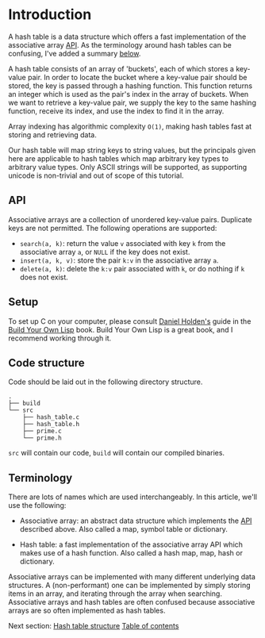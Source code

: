 # Introduction

A hash table is a data structure which offers a fast implementation of the
associative array [API](#api). As the terminology around hash tables can be
confusing, I've added a summary [below](#terminology).

A hash table consists of an array of 'buckets', each of which stores a key-value
pair. In order to locate the bucket where a key-value pair should be stored, the
key is passed through a hashing function. This function returns an integer which
is used as the pair's index in the array of buckets. When we want to retrieve a
key-value pair, we supply the key to the same hashing function, receive its
index, and use the index to find it in the array.

Array indexing has algorithmic complexity `O(1)`, making hash tables fast at
storing and retrieving data.

Our hash table will map string keys to string values, but the principals
given here are applicable to hash tables which map arbitrary key types to
arbitrary value types. Only ASCII strings will be supported, as supporting
unicode is non-trivial and out of scope of this tutorial.

## API

Associative arrays are a collection of unordered key-value pairs. Duplicate keys
are not permitted. The following operations are supported:

- `search(a, k)`: return the value `v` associated with key `k` from the
  associative array `a`, or `NULL` if the key does not exist.
- `insert(a, k, v)`: store the pair `k:v` in the associative array `a`.
- `delete(a, k)`: delete the `k:v` pair associated with `k`, or do nothing if
  `k` does not exist.

## Setup

To set up C on your computer, please consult [Daniel Holden's](@orangeduck)
guide in the [Build Your Own
Lisp](http://www.buildyourownlisp.com/chapter2_installation) book.  Build Your
Own Lisp is a great book, and I recommend working through it.

## Code structure

Code should be laid out in the following directory structure.

```
.
├── build
└── src
    ├── hash_table.c
    ├── hash_table.h
    ├── prime.c
    └── prime.h
```

`src` will contain our code, `build` will contain our compiled binaries.

## Terminology

There are lots of names which are used interchangeably. In this article, we'll
use the following:

- Associative array: an abstract data structure which implements the
  [API](#api) described above. Also called a map, symbol table or
  dictionary.

- Hash table: a fast implementation of the associative array API which makes
  use of a hash function. Also called a hash map, map, hash or
  dictionary.

Associative arrays can be implemented with many different underlying data
structures. A (non-performant) one can be implemented by simply storing items in
an array, and iterating through the array when searching. Associative arrays and
hash tables are often confused because associative arrays are so often
implemented as hash tables.

Next section: [Hash table structure](/02-hash-table)
[Table of contents](https://github.com/jamesroutley/write-a-hash-table#contents)

